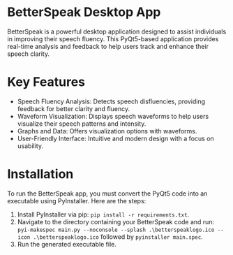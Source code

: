 # BetterSpeak Desktop App
BetterSpeak is a powerful desktop application designed to assist individuals in improving their speech fluency. This PyQt5-based application provides real-time analysis and feedback to help users track and enhance their speech clarity.

# Key Features
* Speech Fluency Analysis: Detects speech disfluencies, providing feedback for better clarity and fluency.
* Waveform Visualization: Displays speech waveforms to help users visualize their speech patterns and intensity.
* Graphs and Data: Offers visualization options with waveforms.
* User-Friendly Interface: Intuitive and modern design with a focus on usability.
  
# Installation
To run the BetterSpeak app, you must convert the PyQt5 code into an executable using PyInstaller. Here are the steps:

1. Install PyInstaller via pip:
`pip install -r requirements.txt`.
2. Navigate to the directory containing your BetterSpeak code and run:
`pyi-makespec main.py --noconsole --splash .\betterspeaklogo.ico --icon .\betterspeaklogo.ico` followed by `pyinstaller main.spec`.
4. Run the generated executable file. 
